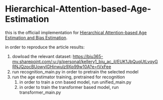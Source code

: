 # Hierarchical-Attention-based-Age-Estimation

this is the officiail implementation for [ Hierarchical Attention-based Age Estimation and Bias Estimation](https://arxiv.org/abs/2103.09882).

in order to reproduce the article results:
1. dowload the relevant dataset:
https://biu365-my.sharepoint.com/:u:/g/personal/kellery1_biu_ac_il/EUK1JbQuqUtLvqyGRNJQzpcBUowyIGHinwulz9Xp99w10A?e=tVxFee
2. run recognition_main.py in order to pretrain the selected model
3. run the age estimator training, pretrained for recognition
   1. in order to train a cnn based model, run unified_main.py
   2. in order to train the transformer based model, run transformer_main.py






